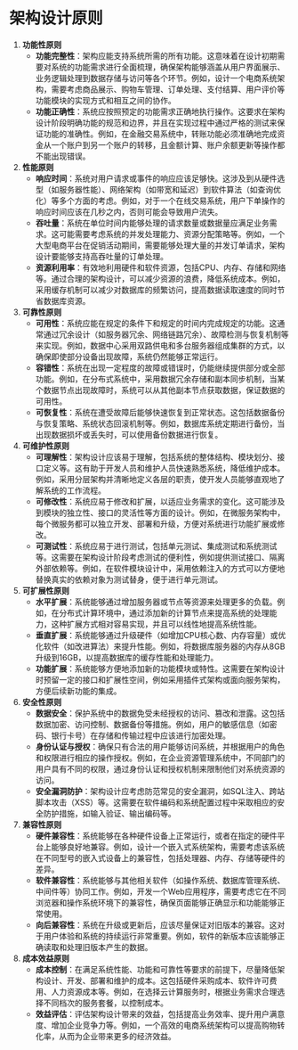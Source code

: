 
# 架构设计原则

1. **功能性原则**
    - **功能完整性**：架构应能支持系统所需的所有功能。这意味着在设计初期需要对系统的功能需求进行全面梳理，确保架构能够涵盖从用户界面展示、业务逻辑处理到数据存储与访问等各个环节。例如，设计一个电商系统架构，需要考虑商品展示、购物车管理、订单处理、支付结算、用户评价等功能模块的实现方式和相互之间的协作。
    - **功能正确性**：系统应按照预定的功能需求正确地执行操作。这要求在架构设计阶段明确功能的规范和边界，并且在实现过程中通过严格的测试来保证功能的准确性。例如，在金融交易系统中，转账功能必须准确地完成资金从一个账户到另一个账户的转移，且金额计算、账户余额更新等操作都不能出现错误。
2. **性能原则**
    - **响应时间**：系统对用户请求或事件的响应应该足够快。这涉及到从硬件选型（如服务器性能）、网络架构（如带宽和延迟）到软件算法（如查询优化）等多个方面的考虑。例如，对于一个在线交易系统，用户下单操作的响应时间应该在几秒之内，否则可能会导致用户流失。
    - **吞吐量**：系统在单位时间内能够处理的请求数量或数据量应满足业务需求。这可能需要考虑系统的并发处理能力、资源分配策略等。例如，一个大型电商平台在促销活动期间，需要能够处理大量的并发订单请求，架构设计要能够支持高吞吐量的订单处理。
    - **资源利用率**：有效地利用硬件和软件资源，包括CPU、内存、存储和网络等。通过合理的架构设计，可以减少资源的浪费，降低系统成本。例如，采用缓存机制可以减少对数据库的频繁访问，提高数据读取速度的同时节省数据库资源。
3. **可靠性原则**
    - **可用性**：系统应能在规定的条件下和规定的时间内完成规定的功能。这通常通过冗余设计（如服务器冗余、网络链路冗余）、故障检测与恢复机制等来实现。例如，数据中心采用双路供电和多台服务器组成集群的方式，以确保即使部分设备出现故障，系统仍然能够正常运行。
    - **容错性**：系统在出现一定程度的故障或错误时，仍能继续提供部分或全部功能。例如，在分布式系统中，采用数据冗余存储和副本同步机制，当某个数据节点出现故障时，系统可以从其他副本节点获取数据，保证数据的可用性。
    - **可恢复性**：系统在遭受故障后能够快速恢复到正常状态。这包括数据备份与恢复策略、系统状态回滚机制等。例如，数据库系统定期进行备份，当出现数据损坏或丢失时，可以使用备份数据进行恢复。
4. **可维护性原则**
    - **可理解性**：架构设计应该易于理解，包括系统的整体结构、模块划分、接口定义等。这有助于开发人员和维护人员快速熟悉系统，降低维护成本。例如，采用分层架构并清晰地定义各层的职责，使开发人员能够直观地了解系统的工作流程。
    - **可修改性**：系统应易于修改和扩展，以适应业务需求的变化。这可能涉及到模块的独立性、接口的灵活性等方面的设计。例如，在微服务架构中，每个微服务都可以独立开发、部署和升级，方便对系统进行功能扩展或修改。
    - **可测试性**：系统应易于进行测试，包括单元测试、集成测试和系统测试等。这需要在架构设计阶段考虑测试的便利性，例如提供测试接口、隔离外部依赖等。例如，在软件模块设计中，采用依赖注入的方式可以方便地替换真实的依赖对象为测试替身，便于进行单元测试。
5. **可扩展性原则**
    - **水平扩展**：系统能够通过增加服务器或节点等资源来处理更多的负载。例如，在分布式计算环境中，通过添加新的计算节点来提高系统的处理能力，这种扩展方式相对容易实现，并且可以线性地提高系统性能。
    - **垂直扩展**：系统能够通过升级硬件（如增加CPU核心数、内存容量）或优化软件（如改进算法）来提升性能。例如，将数据库服务器的内存从8GB升级到16GB，以提高数据库的缓存性能和处理能力。
    - **功能扩展**：系统能够方便地添加新的功能模块或特性。这需要在架构设计时预留一定的接口和扩展性空间，例如采用插件式架构或面向服务架构，方便后续新功能的集成。
6. **安全性原则**
    - **数据安全**：保护系统中的数据免受未经授权的访问、篡改和泄露。这包括数据加密、访问控制、数据备份等措施。例如，用户的敏感信息（如密码、银行卡号）在存储和传输过程中应该进行加密处理。
    - **身份认证与授权**：确保只有合法的用户能够访问系统，并根据用户的角色和权限进行相应的操作授权。例如，在企业资源管理系统中，不同部门的用户具有不同的权限，通过身份认证和授权机制来限制他们对系统资源的访问。
    - **安全漏洞防护**：架构设计应考虑防范常见的安全漏洞，如SQL注入、跨站脚本攻击（XSS）等。这需要在软件编码和系统配置过程中采取相应的安全防护措施，如输入验证、输出编码等。
7. **兼容性原则**
    - **硬件兼容性**：系统能够在各种硬件设备上正常运行，或者在指定的硬件平台上能够良好地兼容。例如，设计一个嵌入式系统架构，需要考虑该系统在不同型号的嵌入式设备上的兼容性，包括处理器、内存、存储等硬件的差异。
    - **软件兼容性**：系统能够与其他相关软件（如操作系统、数据库管理系统、中间件等）协同工作。例如，开发一个Web应用程序，需要考虑它在不同浏览器和操作系统环境下的兼容性，确保页面能够正确显示和功能能够正常使用。
    - **向后兼容性**：系统在升级或更新后，应该尽量保证对旧版本的兼容。这对于用户体验和系统的持续运行非常重要。例如，软件的新版本应该能够正确读取和处理旧版本产生的数据。
8. **成本效益原则**
    - **成本控制**：在满足系统性能、功能和可靠性等要求的前提下，尽量降低架构设计、开发、部署和维护的成本。这包括硬件采购成本、软件许可费用、人力资源成本等。例如，在选择云计算服务时，根据业务需求合理选择不同档次的服务套餐，以控制成本。
    - **效益评估**：评估架构设计带来的效益，包括提高业务效率、提升用户满意度、增加企业竞争力等。例如，一个高效的电商系统架构可以提高购物转化率，从而为企业带来更多的经济效益。
